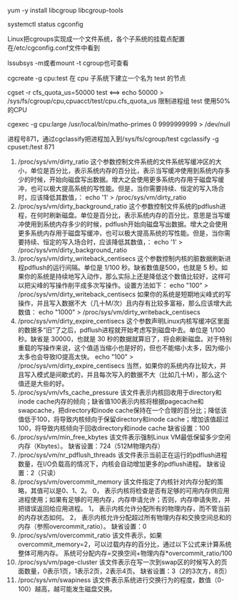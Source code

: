 	
yum -y install libcgroup libcgroup-tools

systemctl status cgconfig 


Linux把cgroups实现成一个文件系统，各个子系统的挂载点配置在/etc/cgconfig.conf文件中看到

lssubsys -m或者mount -t cgroup也可查看


cgcreate -g cpu:test
在 cpu 子系统下建立一个名为 test 的节点

cgset -r cfs_quota_us=50000 test <==> echo 50000 > /sys/fs/cgroup/cpu,cpuacct/test/cpu.cfs_quota_us
限制进程组 test 使用50%的CPU


cgexec -g cpu:large /usr/local/bin/matho-primes 0 9999999999 > /dev/null

进程号871，通过cgclassify把进程加入到/sys/fs/cgroup/test
cgclassify -g cpuset:/test 871

1) /proc/sys/vm/dirty_ratio 
这个参数控制文件系统的文件系统写缓冲区的大小，单位是百分比，表示系统内存的百分比，表示当写缓冲使用到系统内存多少的时候，开始向磁盘写出数据。增大之会使用更多系统内存用于磁盘写缓冲，也可以极大提高系统的写性能。但是，当你需要持续、恒定的写入场合时，应该降低其数值，：
echo '1' > /proc/sys/vm/dirty_ratio
2) /proc/sys/vm/dirty_background_ratio 
这个参数控制文件系统的pdflush进程，在何时刷新磁盘。单位是百分比，表示系统内存的百分比，意思是当写缓冲使用到系统内存多少的时候，pdflush开始向磁盘写出数据。增大之会使用更多系统内存用于磁盘写缓冲，也可以极大提高系统的写性能。但是，当你需要持续、恒定的写入场合时，应该降低其数值，：
echo '1' > /proc/sys/vm/dirty_background_ratio
3) /proc/sys/vm/dirty_writeback_centisecs 
这个参数控制内核的脏数据刷新进程pdflush的运行间隔。单位是 1/100 秒。缺省数值是500，也就是 5 秒。如果你的系统是持续地写入动作，那么实际上还是降低这个数值比较好，这样可以把尖峰的写操作削平成多次写操作。设置方法如下：
echo "100" > /proc/sys/vm/dirty_writeback_centisecs
如果你的系统是短期地尖峰式的写操作，并且写入数据不大（几十M/次）且内存有比较多富裕，那么应该增大此数值：
echo "1000" > /proc/sys/vm/dirty_writeback_centisecs
4) /proc/sys/vm/dirty_expire_centisecs 
这个参数声明Linux内核写缓冲区里面的数据多“旧”了之后，pdflush进程就开始考虑写到磁盘中去。单位是 1/100秒。缺省是 30000，也就是 30 秒的数据就算旧了，将会刷新磁盘。对于特别重载的写操作来说，这个值适当缩小也是好的，但也不能缩小太多，因为缩小太多也会导致IO提高太快。
echo "100" > /proc/sys/vm/dirty_expire_centisecs
当然，如果你的系统内存比较大，并且写入模式是间歇式的，并且每次写入的数据不大（比如几十M），那么这个值还是大些的好。
5) /proc/sys/vm/vfs_cache_pressure 
该文件表示内核回收用于directory和inode cache内存的倾向；缺省值100表示内核将根据pagecache和swapcache，把directory和inode cache保持在一个合理的百分比；降低该值低于100，将导致内核倾向于保留directory和inode cache；增加该值超过100，将导致内核倾向于回收directory和inode cache
缺省设置：100
6) /proc/sys/vm/min_free_kbytes 
该文件表示强制Linux VM最低保留多少空闲内存（Kbytes）。
缺省设置：724（512M物理内存）
7) /proc/sys/vm/nr_pdflush_threads 
该文件表示当前正在运行的pdflush进程数量，在I/O负载高的情况下，内核会自动增加更多的pdflush进程。
缺省设置：2（只读）
8) /proc/sys/vm/overcommit_memory 
该文件指定了内核针对内存分配的策略，其值可以是0、1、2。
0， 表示内核将检查是否有足够的可用内存供应用进程使用；如果有足够的可用内存，内存申请允许；否则，内存申请失败，并把错误返回给应用进程。
1， 表示内核允许分配所有的物理内存，而不管当前的内存状态如何。
2， 表示内核允许分配超过所有物理内存和交换空间总和的内存（参照overcommit_ratio）。
缺省设置：0
9) /proc/sys/vm/overcommit_ratio 
该文件表示，如果overcommit_memory=2，可以过载内存的百分比，通过以下公式来计算系统整体可用内存。
系统可分配内存=交换空间+物理内存*overcommit_ratio/100
10) /proc/sys/vm/page-cluster 
该文件表示在写一次到swap区的时候写入的页面数量，0表示1页，1表示2页，2表示4页。
缺省设置：3（2的3次方，8页）
11) /proc/sys/vm/swapiness 
该文件表示系统进行交换行为的程度，数值（0-100）越高，越可能发生磁盘交换。
